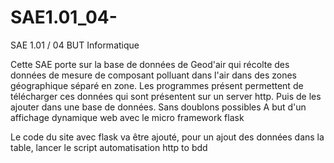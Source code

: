 # SAE1.01_04-
SAE 1.01 / 04 BUT Informatique

Cette SAE porte sur la base de données de Geod'air qui récolte des données de mesure de composant polluant dans l'air dans des zones géographique séparé en zone. 
Les programmes présent permettent de télécharger ces données qui sont présentent sur un server http. Puis de les ajouter dans une base de données. Sans doublons possibles 
A but d'un affichage dynamique web avec le micro framework flask 

Le code du site avec flask va être ajouté, pour un ajout des données dans la table, lancer le script automatisation http to bdd
